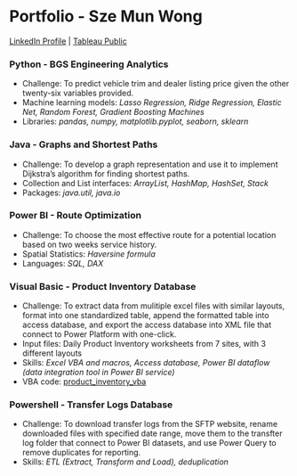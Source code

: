 # Portfolio - Sze Mun Wong
[LinkedIn Profile](https://www.linkedin.com/in/sze-mun-wong)
 | 
[Tableau Public](https://public.tableau.com/app/profile/sze.mun.wong)
  
### Python - BGS Engineering Analytics
- Challenge: To predict vehicle trim and dealer listing price given the other twenty-six variables provided.
- Machine learning models: *Lasso Regression, Ridge Regression, Elastic Net, Random Forest, Gradient Boosting Machines*
- Libraries: *pandas, numpy, matplotlib.pyplot, seaborn, sklearn*

### Java - Graphs and Shortest Paths
- Challenge: To develop a graph representation and use it to implement Dijkstra’s algorithm for finding shortest paths.
- Collection and List interfaces: *ArrayList, HashMap, HashSet, Stack*
- Packages: *java.util, java.io*
  
### Power BI - Route Optimization
- Challenge: To choose the most effective route for a potential location based on two weeks service history. 
- Spatial Statistics: *Haversine formula*
- Languages: *SQL, DAX*

### Visual Basic - Product Inventory Database
* Challenge: To extract data from mulitiple excel files with similar layouts, format into one standardized table, append the formatted table into access database, and export the access database into XML file that connect to Power Platform with one-click.
* Input files: Daily Product Inventory worksheets from 7 sites, with 3 different layouts
* Skills: *Excel VBA and macros, Access database, Power BI dataflow (data integration tool in Power BI service)*
* VBA code: [product_inventory_vba](https://github.com/cmunwong/projects/blob/main/product_inventory_vba)

### Powershell - Transfer Logs Database
* Challenge: To download transfer logs from the SFTP website, rename downloaded files with specified date range, move them to the transfter log folder that connect to Power BI datasets, and use Power Query to remove duplicates for reporting.
* Skills: *ETL (Extract, Transform and Load), deduplication*
